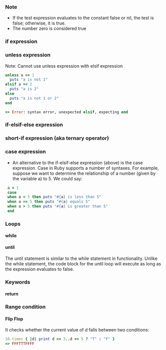 ### Note
- If the test expression evaluates to the constant false or nil, the test is false; otherwise, it is true.
- The number zero is considered true

### if expression
### unless expression
Note: Cannot use unless expression with elsif expression
```ruby
unless a == 1
  puts "a is not 1"
elsif a == 2
  puts "a is 2"
else
  puts "a is not 1 or 2"
end

=> Error: syntax error, unexpected elsif, expecting end
```

### if-elsif-else expression
### short-if expression (aka ternary operator)
### case expression
- An alternative to the if-elsif-else expression (above) is the case expression. Case in Ruby supports a number of syntaxes. For example, suppose we want to determine the relationship of a number (given by the variable a) to 5. We could say:
```ruby
 a = 1
 case 
 when a < 5 then puts "#{a} is less than 5"    
 when a == 5 then puts "#{a} equals 5"   
 when a > 5 then puts "#{a} is greater than 5" 
 end
```

### Loops
#### while
#### until
The until statement is similar to the while statement in functionality. Unlike the while statement, the code block for the until loop will execute as long as the expression evaluates to false.

### Keywords
#### return


### Range condition
#### Flip Flop
It checks whether the current value of d falls between two conditions:
```ruby
10.times { |d| print d == 3..d == 5 ? "T" : "F" }
=> FFFTTTFFFF
```
